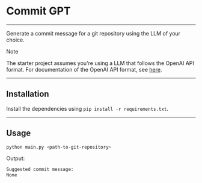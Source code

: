 # Commit GPT

---

Generate a commit message for a git repository using the LLM of your choice.

> [!NOTE]
> The starter project assumes you're using a LLM that follows the OpenAI API format.
> For documentation of the OpenAI API format, see [here](https://platform.openai.com/docs/api-reference/introduction).

---

## Installation

Install the dependencies using `pip install -r requirements.txt`.

---

## Usage

```bash
python main.py <path-to-git-repository>
```

Output:

```bash
Suggested commit message:
None
```

